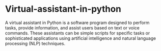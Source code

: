 # Virtual-assistant-in-python
A virtual assistant in Python is a software program designed to perform tasks, provide information, and assist users based on text or voice commands. These assistants can be simple scripts for specific tasks or sophisticated applications using artificial intelligence and natural language processing (NLP) techniques.
